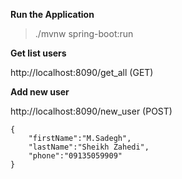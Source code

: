 **Run the Application**

> ./mvnw spring-boot:run

**Get list users**

http://localhost:8090/get_all (GET)

**Add new user**

http://localhost:8090/new_user (POST)

```
{
    "firstName":"M.Sadegh",
    "lastName":"Sheikh Zahedi",
    "phone":"09135059909"
}
```

